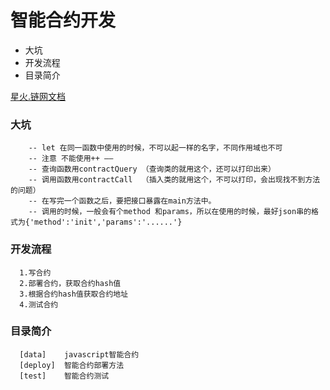 # 智能合约开发
 - 大坑
 - 开发流程
 - 目录简介

[星火.链网文档](https://bif-doc.readthedocs.io/zh_CN/latest/brief.html)
### 大坑
```doce
    -- let 在同一函数中使用的时候，不可以起一样的名字，不同作用域也不可
    -- 注意 不能使用++ ——
    -- 查询函数用contractQuery （查询类的就用这个，还可以打印出来）
    -- 调用函数用contractCall  （插入类的就用这个，不可以打印，会出现找不到方法的问题）
    -- 在写完一个函数之后，要把接口暴露在main方法中。
    -- 调用的时候，一般会有个method 和params，所以在使用的时候，最好json串的格式为{'method':'init','params':'......'}
```

### 开发流程
```doce
  1.写合约
  2.部署合约，获取合约hash值
  3.根据合约hash值获取合约地址
  4.测试合约
```
### 目录简介
```doce
  [data]    javascript智能合约
  [deploy]  智能合约部署方法
  [test]    智能合约测试
```
